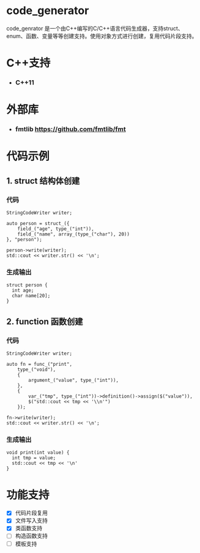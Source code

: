 # code_generator
code_genrator 是一个由C++编写的C/C++语言代码生成器，支持struct、enum、函数、变量等等创建支持。使用对象方式进行创建，复用代码片段支持。

# C++支持
- ### C++11

# 外部库
- ### fmtlib https://github.com/fmtlib/fmt

# 代码示例
## 1. struct 结构体创建
### 代码
```C++11
StringCodeWriter writer;

auto person = struct_({
	field_("age", type_("int")),
	field_("name", array_(type_("char"), 20))
}, "person");

person->write(writer);
std::cout << writer.str() << '\n';
```
### 生成输出
```
struct person {
  int age;
  char name[20];
}
```
## 2. function 函数创建
### 代码
```C++11
StringCodeWriter writer;

auto fn = func_("print",
	type_("void"),
	{
		argument_("value", type_("int")),
	},
	{
		var_("tmp", type_("int"))->definition()->assign($("value")),
		$("std::cout << tmp << '\\n'")
	});

fn->write(writer);
std::cout << writer.str() << '\n';
```
### 生成输出
```
void print(int value) {
  int tmp = value;
  std::cout << tmp << '\n'
}
```

# 功能支持
- [x] 代码片段复用
- [x] 文件写入支持
- [x] 类函数支持
- [ ] 构造函数支持
- [ ] 模板支持
